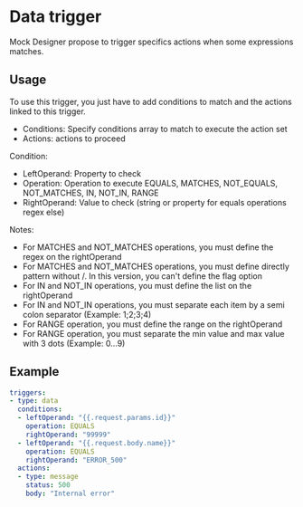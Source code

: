 # Data trigger

Mock Designer propose to trigger specifics actions when some expressions matches.

## Usage

To use this trigger, you just have to add conditions to match and the actions linked to this trigger.
* Conditions: Specify conditions array to match to execute the action set
* Actions: actions to proceed

Condition:
* LeftOperand: Property to check
* Operation: Operation to execute EQUALS, MATCHES, NOT_EQUALS, NOT_MATCHES, IN, NOT_IN, RANGE
* RightOperand: Value to check (string or property for equals operations regex else)

Notes:
* For MATCHES and NOT_MATCHES operations, you must define the regex on the rightOperand
* For MATCHES and NOT_MATCHES operations, you must define directly pattern without /. In this version, you can't define the flag option
* For IN and NOT_IN operations, you must define the list on the rightOperand
* For IN and NOT_IN operations, you must separate each item by a semi colon separator (Example: 1;2;3;4)
* For RANGE operation, you must define the range on the rightOperand
* For RANGE operation, you must separate the min value and max value with 3 dots (Example: 0...9)

## Example

```yaml
triggers:
- type: data
  conditions: 
  - leftOperand: "{{.request.params.id}}"
    operation: EQUALS
    rightOperand: "99999"
  - leftOperand: "{{.request.body.name}}"
    operation: EQUALS
    rightOperand: "ERROR_500"
  actions:
  - type: message
    status: 500
    body: "Internal error"
```
